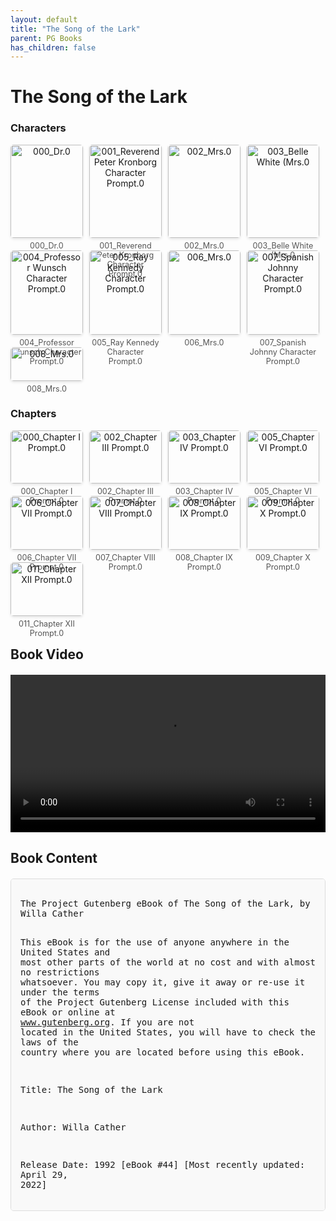 ```yaml
---
layout: default
title: "The Song of the Lark"
parent: PG Books
has_children: false
---
```



<style>
.image-gallery {
  display: flex;
  flex-wrap: wrap;
  justify-content: space-between;
  margin-bottom: 20px;
}

.image-row {
  display: flex;
  justify-content: flex-start;
  width: 100%;
  margin-bottom: 20px;
}

.image-item {
  width: 23%;
  margin-right: 2%;
  text-align: center;
}

.image-item:last-child {
  margin-right: 0;
}

.image-item img {
  width: 100%;
  height: auto;
  object-fit: cover;
  border-radius: 5px;
  box-shadow: 0 2px 4px rgba(0,0,0,0.1);
}

.image-item p {
  margin-top: 5px;
  font-size: 0.9em;
  color: #555;
}

.video-container {
  margin: 20px 0;
}

.book-content {
  max-height: 500px;
  overflow-y: auto;
  padding: 15px;
  border: 1px solid #ddd;
  border-radius: 5px;
  background-color: #f9f9f9;
  font-family: monospace;
  white-space: pre-wrap;
  margin-top: 20px;
}
</style>


# The Song of the Lark

<h3>Characters</h3>
<div class="image-gallery">
<div class="image-row">
  <div class="image-item">
    <img src="../results/The Song of the Lark/characters/000_Dr.0.png" alt="000_Dr.0">
    <p>000_Dr.0</p>
  </div>
  <div class="image-item">
    <img src="../results/The Song of the Lark/characters/001_Reverend Peter Kronborg Character Prompt.0.png" alt="001_Reverend Peter Kronborg Character Prompt.0">
    <p>001_Reverend Peter Kronborg Character Prompt.0</p>
  </div>
  <div class="image-item">
    <img src="../results/The Song of the Lark/characters/002_Mrs.0.png" alt="002_Mrs.0">
    <p>002_Mrs.0</p>
  </div>
  <div class="image-item">
    <img src="../results/The Song of the Lark/characters/003_Belle White (Mrs.0.png" alt="003_Belle White (Mrs.0">
    <p>003_Belle White (Mrs.0</p>
  </div>
</div>
<div class="image-row">
  <div class="image-item">
    <img src="../results/The Song of the Lark/characters/004_Professor Wunsch Character Prompt.0.png" alt="004_Professor Wunsch Character Prompt.0">
    <p>004_Professor Wunsch Character Prompt.0</p>
  </div>
  <div class="image-item">
    <img src="../results/The Song of the Lark/characters/005_Ray Kennedy Character Prompt.0.png" alt="005_Ray Kennedy Character Prompt.0">
    <p>005_Ray Kennedy Character Prompt.0</p>
  </div>
  <div class="image-item">
    <img src="../results/The Song of the Lark/characters/006_Mrs.0.png" alt="006_Mrs.0">
    <p>006_Mrs.0</p>
  </div>
  <div class="image-item">
    <img src="../results/The Song of the Lark/characters/007_Spanish Johnny Character Prompt.0.png" alt="007_Spanish Johnny Character Prompt.0">
    <p>007_Spanish Johnny Character Prompt.0</p>
  </div>
</div>
<div class="image-row">
  <div class="image-item">
    <img src="../results/The Song of the Lark/characters/008_Mrs.0.png" alt="008_Mrs.0">
    <p>008_Mrs.0</p>
  </div>
</div>
</div>

<h3>Chapters</h3>
<div class="image-gallery">
<div class="image-row">
  <div class="image-item">
    <img src="../results/The Song of the Lark/chapters/000_Chapter I Prompt.0.png" alt="000_Chapter I Prompt.0">
    <p>000_Chapter I Prompt.0</p>
  </div>
  <div class="image-item">
    <img src="../results/The Song of the Lark/chapters/002_Chapter III Prompt.0.png" alt="002_Chapter III Prompt.0">
    <p>002_Chapter III Prompt.0</p>
  </div>
  <div class="image-item">
    <img src="../results/The Song of the Lark/chapters/003_Chapter IV Prompt.0.png" alt="003_Chapter IV Prompt.0">
    <p>003_Chapter IV Prompt.0</p>
  </div>
  <div class="image-item">
    <img src="../results/The Song of the Lark/chapters/005_Chapter VI Prompt.0.png" alt="005_Chapter VI Prompt.0">
    <p>005_Chapter VI Prompt.0</p>
  </div>
</div>
<div class="image-row">
  <div class="image-item">
    <img src="../results/The Song of the Lark/chapters/006_Chapter VII Prompt.0.png" alt="006_Chapter VII Prompt.0">
    <p>006_Chapter VII Prompt.0</p>
  </div>
  <div class="image-item">
    <img src="../results/The Song of the Lark/chapters/007_Chapter VIII Prompt.0.png" alt="007_Chapter VIII Prompt.0">
    <p>007_Chapter VIII Prompt.0</p>
  </div>
  <div class="image-item">
    <img src="../results/The Song of the Lark/chapters/008_Chapter IX Prompt.0.png" alt="008_Chapter IX Prompt.0">
    <p>008_Chapter IX Prompt.0</p>
  </div>
  <div class="image-item">
    <img src="../results/The Song of the Lark/chapters/009_Chapter X Prompt.0.png" alt="009_Chapter X Prompt.0">
    <p>009_Chapter X Prompt.0</p>
  </div>
</div>
<div class="image-row">
  <div class="image-item">
    <img src="../results/The Song of the Lark/chapters/011_Chapter XII Prompt.0.png" alt="011_Chapter XII Prompt.0">
    <p>011_Chapter XII Prompt.0</p>
  </div>
</div>
</div>

<h2>Book Video</h2>
<div class="video-container">
  <video controls width="100%">
    <source src="../videos/The Song of the Lark.mp4" type="video/mp4">
    Your browser does not support the video tag.
  </video>
</div>


## Book Content

<div class="book-content">
﻿The Project Gutenberg eBook of The Song of the Lark, by Willa Cather

This eBook is for the use of anyone anywhere in the United States and
most other parts of the world at no cost and with almost no restrictions
whatsoever. You may copy it, give it away or re-use it under the terms
of the Project Gutenberg License included with this eBook or online at
www.gutenberg.org. If you are not located in the United States, you
will have to check the laws of the country where you are located before
using this eBook.

Title: The Song of the Lark

Author: Willa Cather

Release Date: 1992 [eBook #44]
[Most recently updated: April 29, 2022]

Language: English

Character set encoding: UTF-8

Produced by: Judith Boss, Marvin Peterson and David Widger

*** START OF THE PROJECT GUTENBERG EBOOK THE SONG OF THE LARK ***

[Illustration]




THE SONG OF THE LARK

By Willa Cather

(1915 edition)


CONTENTS

 PART I. FRIENDS OF CHILDHOOD
 I
 II
 III
 IV
 V
 VI
 VII
 VIII
 IX
 X
 XI
 XII
 XIII
 XIV
 XV
 XVI
 XVII
 XVIII
 XIX
 XX

 PART II. THE SONG OF THE LARK
 I
 II
 III
 IV
 V
 VI
 VII
 VIII
 IX
 X
 XI

 PART III. STUPID FACES
 I
 II
 III
 IV
 V
 VI

 PART IV. THE ANCIENT PEOPLE
 I
 II
 III
 IV
 V
 VI
 VII
 VIII

 PART V. DR. ARCHIE’S VENTURE
 I
 II
 III
 IV
 V

 PART VI. KRONBORG
 I
 II
 III
 IV
 V
 VI
 VII
 VIII
 IX
 X
 XI

 EPILOGUE




PART I.
FRIENDS OF CHILDHOOD




I


Dr. Howard Archie had just come up from a game of pool with the Jewish
clothier and two traveling men who happened to be staying overnight in
Moonstone. His offices were in the Duke Block, over the drug store.
Larry, the doctor’s man, had lit the overhead light in the waiting-room
and the double student’s lamp on the desk in the study. The isinglass
sides of the hard-coal burner were aglow, and the air in the study was
so hot that as he came in the doctor opened the door into his little
operating-room, where there was no stove. The waiting room was carpeted
and stiffly furnished, something like a country parlor. The study had
worn, unpainted floors, but there was a look of winter comfort about
it. The doctor’s flat-top desk was large and well made; the papers were
in orderly piles, under glass weights. Behind the stove a wide
bookcase, with double glass doors, reached from the floor to the
ceiling. It was filled with medical books of every thickness and color.
On the top shelf stood a long row of thirty or forty volumes, bound all
alike in dark mottled board covers, with imitation leather backs.

As the doctor in New England villages is proverbially old, so the
doctor in small Colorado towns twenty-five years ago was generally
young. Dr. Archie was barely thirty. He was tall, with massive
shoulders which he held stiffly, and a large, well-shaped head. He was
a distinguished-looking man, for that part of the world, at least.

There was something individual in the way in which his reddish-brown
hair, parted cleanly at the side, bushed over his high forehead. His
nose was straight and thick, and his eyes were intelligent. He wore a
curly, reddish mustache and an imperial, cut trimly, which made him
look a little like the pictures of Napoleon III. His hands were large
and well kept, but ruggedly formed, and the backs were shaded with
crinkly reddish hair. He wore a blue suit of woolly, wide-waled serge;
the traveling men had known at a glance that it was made by a Denver
tailor. The doctor was always well dressed.

Dr. Archie turned up the student’s lamp and sat down in the swivel
chair before his desk. He sat uneasily, beating a tattoo on his knees
with his fingers, and looked about him as if he were bored. He glanced
at his watch, then absently took from his pocket a bunch of small keys,
selected one and looked at it. A contemptuous smile, barely
perceptible, played on his lips, but his eyes remained meditative.
Behind the door that led into the hall, under his buffalo-skin
driving-coat, was a locked cupboard. This the doctor opened
mechanically, kicking aside a pile of muddy overshoes. Inside, on the
shelves, were whiskey glasses and decanters, lemons, sugar, and
bitters. Hearing a step in the empty, echoing hall without, the doctor
closed the cupboard again, snapping the Yale lock. The door of the
waiting-room opened, a man entered and came on into the
consulting-room.

“Good-evening, Mr. Kronborg,” said the doctor carelessly. “Sit down.”

His visitor was a tall, loosely built man, with a thin brown beard,
streaked with gray. He wore a frock coat, a broad-brimmed black hat, a
white lawn necktie, and steel rimmed spectacles. Altogether there was a
pretentious and important air about him, as he lifted the skirts of his
coat and sat down.

“Good-evening, doctor. Can you step around to the house with me? I
think Mrs. Kronborg will need you this evening.” This was said with
profound gravity and, curiously enough, with a slight embarrassment.

“Any hurry?” the doctor asked over his shoulder as he went into his
operating-room.

Mr. Kronborg coughed behind his hand, and contracted his brows. His
face threatened at every moment to break into a smile of foolish
excitement. He controlled it only by calling upon his habitual pulpit
manner. “Well, I think it would be as well to go immediately. Mrs.
Kronborg will be more comfortable if you are there. She has been
suffering for some time.”

The doctor came back and threw a black bag upon his desk. He wrote some
instructions for his man on a prescription pad and then drew on his
overcoat. “All ready,” he announced, putting out his lamp. Mr. Kronborg
rose and they tramped through the empty hall and down the stairway to
the street. The drug store below was dark, and the saloon next door was
just closing. Every other light on Main Street was out.

On either side of the road and at the outer edge of the board sidewalk,
the snow had been shoveled into breastworks. The town looked small and
black, flattened down in the snow, muffled and all but extinguished.
Overhead the stars shone gloriously. It was impossible not to notice
them. The air was so clear that the white sand hills to the east of
Moonstone gleamed softly. Following the Reverend Mr. Kronborg along the
narrow walk, past the little dark, sleeping houses, the doctor looked
up at the flashing night and whistled softly. It did seem that people
were stupider than they need be; as if on a night like this there ought
to be something better to do than to sleep nine hours, or to assist
Mrs. Kronborg in functions which she could have performed so admirably
unaided. He wished he had gone down to Denver to hear Fay Templeton
sing “See-Saw.” Then he remembered that he had a personal interest in
this family, after all. They turned into another street and saw before
them lighted windows; a low story-and-a-half house, with a wing built
on at the right and a kitchen addition at the back, everything a little
on the slant—roofs, windows, and doors. As they approached the gate,
Peter Kronborg’s pace grew brisker. His nervous, ministerial cough
annoyed the doctor. “Exactly as if he were going to give out a text,”
he thought. He drew off his glove and felt in his vest pocket. “Have a
troche, Kronborg,” he said, producing some. “Sent me for samples. Very
good for a rough throat.”

“Ah, thank you, thank you. I was in something of a hurry. I neglected
to put on my overshoes. Here we are, doctor.” Kronborg opened his front
door—seemed delighted to be at home again.

The front hall was dark and cold; the hatrack was hung with an
astonishing number of children’s hats and caps and cloaks. They were
even piled on the table beneath the hatrack. Under the table was a heap
of rubbers and overshoes. While the doctor hung up his coat and hat,
Peter Kronborg opened the door into the living-room. A glare of light
greeted them, and a rush of hot, stale air, smelling of warming
flannels.

At three o’clock in the morning Dr. Archie was in the parlor putting on
his cuffs and coat—there was no spare bedroom in that house. Peter
Kronborg’s seventh child, a boy, was being soothed and cosseted by his
aunt, Mrs. Kronborg was asleep, and the doctor was going home. But he
wanted first to speak to Kronborg, who, coatless and fluttery, was
pouring coal into the kitchen stove. As the doctor crossed the
dining-room he paused and listened. From one of the wing rooms, off to
the left, he heard rapid, distressed breathing. He went to the kitchen
door.

“One of the children sick in there?” he asked, nodding toward the
partition.

Kronborg hung up the stove-lifter and dusted his fingers. “It must be
Thea. I meant to ask you to look at her. She has a croupy cold. But in
my excitement—Mrs. Kronborg is doing finely, eh, doctor? Not many of
your patients with such a constitution, I expect.”

“Oh, yes. She’s a fine mother.” The doctor took up the lamp from the
kitchen table and unceremoniously went into the wing room. Two chubby
little boys were asleep in a double bed, with the coverlids over their
noses and their feet drawn up. In a single bed, next to theirs, lay a
little girl of eleven, wide awake, two yellow braids sticking up on the
pillow behind her. Her face was scarlet and her eyes were blazing.

The doctor shut the door behind him. “Feel pretty sick, Thea?” he asked
as he took out his thermometer. “Why didn’t you call somebody?”

She looked at him with greedy affection. “I thought you were here,” she
spoke between quick breaths. “There is a new baby, isn’t there? Which?”

“Which?” repeated the doctor.

“Brother or sister?”

He smiled and sat down on the edge of the bed. “Brother,” he said,
taking her hand. “Open.”

“Good. Brothers are better,” she murmured as he put the glass tube
under her tongue.

“Now, be still, I want to count.” Dr. Archie reached for her hand and
took out his watch. When he put her hand back under the quilt he went
over to one of the windows—they were both tight shut—and lifted it a
little way. He reached up and ran his hand along the cold, unpapered
wall. “Keep under the covers; I’ll come back to y...

[Content truncated for display]
</div>
